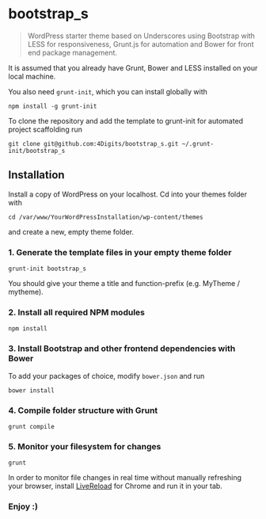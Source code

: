 bootstrap_s
===========

>WordPress starter theme based on Underscores using Bootstrap with LESS for responsiveness, Grunt.js for automation and Bower for front end package management.

It is assumed that you already have Grunt, Bower and LESS installed on your local machine.

You also need `grunt-init`, which you can install globally with 
```
npm install -g grunt-init
```

To clone the repository and add the template to grunt-init for automated project scaffolding run
```
git clone git@github.com:4Digits/bootstrap_s.git ~/.grunt-init/bootstrap_s
```


## Installation

Install a copy of WordPress on your localhost. Cd into your themes folder with
```
cd /var/www/YourWordPressInstallation/wp-content/themes
```
and create a new, empty theme folder. 


### 1. Generate the template files in your empty theme folder

```
grunt-init bootstrap_s
```
You should give your theme a title and function-prefix (e.g. MyTheme / mytheme).

### 2. Install all required NPM modules

```
npm install
```


### 3. Install Bootstrap and other frontend dependencies with Bower

To add your packages of choice, modify ```bower.json``` and run

```
bower install
```


### 4. Compile folder structure with Grunt

```
grunt compile
```

### 5. Monitor your filesystem for changes

```
grunt
```
In order to monitor file changes in real time without manually refreshing your browser, install [LiveReload](https://chrome.google.com/webstore/detail/livereload/jnihajbhpnppcggbcgedagnkighmdlei?hl=en) for Chrome and run it in your tab.

### Enjoy :)
